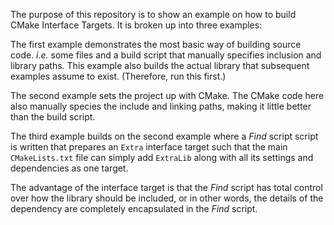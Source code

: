 The purpose of this repository is to show an example on how to build CMake Interface Targets.  It is broken up into three examples:

The first example demonstrates the most basic way of building source code.  *i.e.* some files and a build script that manually specifies inclusion and library paths.  This example also builds the actual library that subsequent examples assume to exist. (Therefore, run this first.)

The second example sets the project up with CMake.  The CMake code here also manually species the include and linking paths, making it little better than the build script.

The third example builds on the second example where a *Find* script script is written that prepares an `Extra` interface target such that the main `CMakeLists.txt` file can simply add `ExtraLib` along with all its settings and dependencies as one target.

The advantage of the interface target is that the *Find* script has total control over how the library should be included, or in other words, the details of the dependency are completely encapsulated in the *Find* script.
